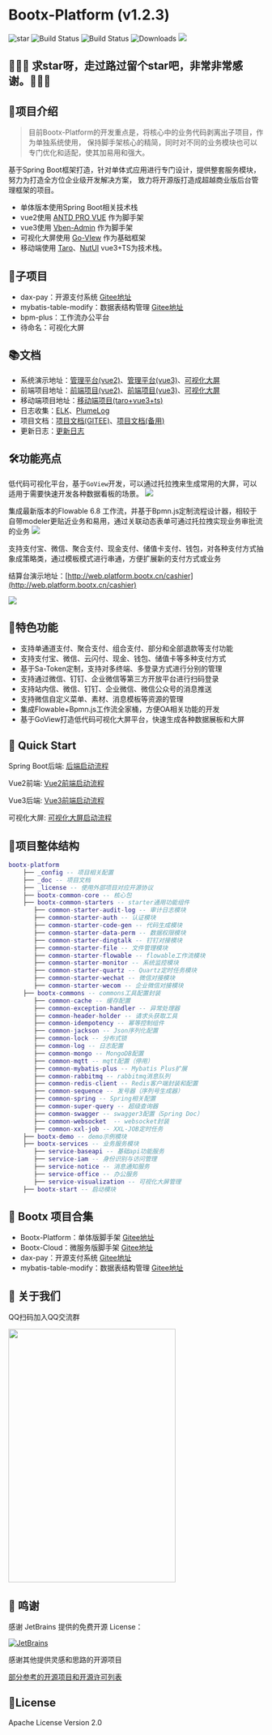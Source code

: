 # Bootx-Platform (v1.2.3)

<p>
 <img src='https://gitee.com/bootx/bootx-platform/badge/star.svg?theme=dark' alt='star'/>
 <img src="https://img.shields.io/badge/Boot%20Platform-1.2.3-success.svg" alt="Build Status"/>
 <img src="https://img.shields.io/badge/Author-Bootx-orange.svg" alt="Build Status"/>
 <img src="https://img.shields.io/badge/Spring%20Boot-2.7.11-blue.svg" alt="Downloads"/>
 <img src="https://img.shields.io/badge/license-Apache%20License%202.0-green.svg"/>
</p>

## 🙏🙏🙏 求star呀，走过路过留个star吧，非常非常感谢。🙏🙏🙏

## 🍈项目介绍
> 目前Bootx-Platform的开发重点是，将核心中的业务代码剥离出子项目，作为单独系统使用，
保持脚手架核心的精简，同时对不同的业务模块也可以专门优化和适配，使其加易用和强大。

基于Spring Boot框架打造，针对单体式应用进行专门设计，提供整套服务模块，努力为打造全方位企业级开发解决方案，
致力将开源版打造成超越商业版后台管理框架的项目。

- 单体版本使用Spring Boot相关技术栈
- vue2使用 [ANTD PRO VUE](https://pro.antdv.com/) 作为脚手架
- vue3使用 [Vben-Admin](https://vvbin.cn/doc-next/) 作为脚手架
- 可视化大屏使用 [Go-VIew](https://gitee.com/dromara/go-view) 作为基础框架
- 移动端使用 [Taro](https://taro.jd.com/)、[NutUI](https://nutui.jd.com/) vue3+TS为技术栈。
## 🍁子项目
- dax-pay：开源支付系统 [Gitee地址](https://gitee.com/bootx/daxpay)
- mybatis-table-modify：数据表结构管理 [Gitee地址](https://gitee.com/bootx/mybatis-table-modify)
- bpm-plus：工作流办公平台
- 待命名：可视化大屏

## 📚文档

- 系统演示地址：[管理平台(vue2)](http://web.platform.bootx.cn/)、[管理平台(vue3)](http://v3.platform.bootx.cn/)、[可视化大屏](http://visualization.platform.bootx.cn/)
- 前端项目地址：[前端项目(vue2)](https://gitee.com/bootx/bootx-platform-ui)、[前端项目(vue3)](https://gitee.com/bootx/bootx-platform-vue3)、[可视化大屏](https://gitee.com/bootx/bootx-platform-visualization)
- 移动端项目地址：[移动端项目(taro+vue3+ts)](https://gitee.com/xucun/bootx-platform-mobile)
- 日志收集：[ELK](http://elk.dev.bootx.cn:5601/app/discove)、[PlumeLog](http://platform.dev.bootx.cn:8080/plumelog/#/)
- 项目文档：[项目文档(GITEE)](https://bootx.gitee.io/)、[项目文档(备用)](https://doc.bootx.cn/)
- 更新日志：[更新日志](./_doc/ChangeLog.md)

## 🛠️功能亮点

低代码可视化平台，基于`GoView`开发，可以通过托拉拽来生成常用的大屏，可以适用于需要快速开发各种数据看板的场景。
![](https://oscimg.oschina.net/oscnet/up-43cd6c0ac952c938863db303d0c2e644827.png)

集成最新版本的Flowable 6.8 工作流，并基于Bpmn.js定制流程设计器，相较于自带modeler更贴近业务和易用，通过关联动态表单可通过托拉拽实现业务审批流的业务
![](https://oscimg.oschina.net/oscnet/up-22b8de0f4951ee6165e2ae604ad77b0af44.png)

支持支付宝、微信、聚合支付、现金支付、储值卡支付、钱包，对各种支付方式抽象成策略类，通过模板模式进行串通，方便扩展新的支付方式或业务

结算台演示地址：[http://web.platform.bootx.cn/cashier](http://web.platform.bootx.cn/cashier)

![](https://oscimg.oschina.net/oscnet/up-9f0044b76071d5a7f598ceab591c5fedb02.png)

## 🍎特色功能
- 支持单通道支付、聚合支付、组合支付、部分和全部退款等支付功能
- 支持支付宝、微信、云闪付、现金、钱包、储值卡等多种支付方式
- 基于Sa-Token定制，支持对多终端、多登录方式进行分别的管理
- 支持通过微信、钉钉、企业微信等第三方开放平台进行扫码登录
- 支持站内信、微信、钉钉、企业微信、微信公众号的消息推送
- 支持微信自定义菜单、素材、消息模板等资源的管理
- 集成Flowable+Bpmn.js工作流全家桶，方便OA相关功能的开发
- 基于GoView打造低代码可视化大屏平台，快速生成各种数据展板和大屏

## 🥂 Quick Start

Spring Boot后端: [后端启动流程](https://bootx.gitee.io/doc/overview/config/项目启动.html#后端启动)

Vue2前端: [Vue2前端启动流程](https://bootx.gitee.io/doc/overview/config/%E9%A1%B9%E7%9B%AE%E5%90%AF%E5%8A%A8.html#环境准备)

Vue3后端: [Vue3前端启动流程](https://bootx.gitee.io/doc/overview/config/%E9%A1%B9%E7%9B%AE%E5%90%AF%E5%8A%A8.html#环境准备-1)

可视化大屏: [可视化大屏启动流程](https://bootx.gitee.io/doc/overview/)

## 🥞项目整体结构
```lua
bootx-platform 
    ├── _config -- 项目相关配置
    ├── _doc -- 项目文档
    ├── _license -- 使用外部项目对应开源协议
    ├── bootx-common-core -- 核心包
    ├── bootx-common-starters -- starter通用功能组件
       ├── common-starter-audit-log -- 审计日志模块
       ├── common-starter-auth -- 认证模块
       ├── common-starter-code-gen -- 代码生成模块
       ├── common-starter-data-perm -- 数据权限模块
       ├── common-starter-dingtalk -- 钉钉对接模块
       ├── common-starter-file -- 文件管理模块
       ├── common-starter-flowable -- flowable工作流模块
       ├── common-starter-monitor -- 系统监控模块
       ├── common-starter-quartz -- Quartz定时任务模块
       ├── common-starter-wechat -- 微信对接模块
       ├── common-starter-wecom -- 企业微信对接模块
    ├── bootx-commons -- commons工具配置封装
       ├── common-cache -- 缓存配置
       ├── common-exception-handler -- 异常处理器
       ├── common-header-holder -- 请求头获取工具
       ├── common-idempotency -- 幂等控制组件
       ├── common-jackson -- Json序列化配置
       ├── common-lock -- 分布式锁
       ├── common-log -- 日志配置
       ├── common-mongo -- MongoDB配置
       ├── common-mqtt -- mqtt配置（停用）
       ├── common-mybatis-plus -- Mybatis Plus扩展
       ├── common-rabbitmq -- rabbitmq消息队列
       ├── common-redis-client -- Redis客户端封装和配置
       ├── common-sequence -- 发号器（序列号生成器）
       ├── common-spring -- Spring相关配置
       ├── common-super-query -- 超级查询器
       ├── common-swagger -- swagger3配置（Spring Doc）
       ├── common-websocket  -- websocket封装
       ├── common-xxl-job -- XXL-JOB定时任务
    ├── bootx-demo -- demo示例模块
    ├── bootx-services -- 业务服务模块
       ├── service-baseapi -- 基础api功能服务
       ├── service-iam -- 身份识别与访问管理
       ├── service-notice -- 消息通知服务
       ├── service-office -- 办公服务
       ├── service-visualization -- 可视化大屏管理
    ├── bootx-start -- 启动模块
```

##  🥂 Bootx 项目合集
- Bootx-Platform：单体版脚手架 [Gitee地址](https://gitee.com/bootx/bootx-platform)
- Bootx-Cloud：微服务版脚手架 [Gitee地址](https://gitee.com/bootx/bootx-cloud)
- dax-pay：开源支付系统 [Gitee地址](https://gitee.com/bootx/daxpay)
- mybatis-table-modify：数据表结构管理 [Gitee地址](https://gitee.com/bootx/mybatis-table-modify)

##  🥪 关于我们

QQ扫码加入QQ交流群
<p>

<img src="https://oscimg.oschina.net/oscnet/up-ac1a8f8221203de2b5cbc6a461a26199b95.jpg" width = "330" height = "500"/>
</p>

## 🍻 鸣谢
感谢 JetBrains 提供的免费开源 License：

[![JetBrains](https://oscimg.oschina.net/oscnet/up-4aab9fa8bc769295b48c888d93e71320d93.png)](https://www.jetbrains.com/?from=bootx)

感谢其他提供灵感和思路的开源项目

[部分参考的开源项目和开源许可列表](./_license/LICENSE.md)


## 🍷License

Apache License Version 2.0

